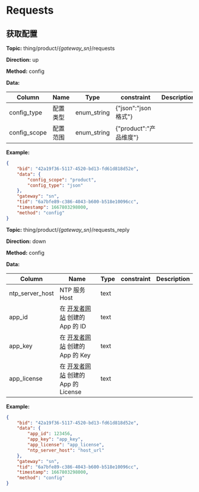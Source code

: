 








 # Requests

## 获取配置



**Topic:** thing/product/*{gateway_sn}*/requests

**Direction:** up

**Method:** config

**Data:**

|Column|Name|Type|constraint|Description|
|---|---|---|---|---|
|config_type|配置类型|enum_string| {&#34;json&#34;:&#34;json 格式&#34;} ||
|config_scope|配置范围|enum_string| {&#34;product&#34;:&#34;产品维度&#34;} ||


 



**Example:**
```json
{
	"bid": "42a19f36-5117-4520-bd13-fd61d818d52e",
	"data": {
		"config_scope": "product",
		"config_type": "json"
	},
	"gateway": "sn",
	"tid": "6a7bfe89-c386-4043-b600-b518e10096cc",
	"timestamp": 1667803298000,
	"method": "config"
}
```



**Topic:** thing/product/*{gateway_sn}*/requests_reply

**Direction:** down

**Method:** config

**Data:**

|Column|Name|Type|constraint|Description|
|---|---|---|---|---|
|ntp_server_host|NTP 服务 Host|text|  ||
|app_id|在 [开发者网站](https://developer.dji.com/user/apps/#all) 创建的 App 的 ID|text|  ||
|app_key|在 [开发者网站](https://developer.dji.com/user/apps/#all) 创建的 App 的 Key|text|  ||
|app_license|在 [开发者网站](https://developer.dji.com/user/apps/#all) 创建的 App 的 License|text|  ||


 

**Example:**
```json
{
	"bid": "42a19f36-5117-4520-bd13-fd61d818d52e",
	"data": {
		"app_id": 123456,
		"app_key": "app_key",
		"app_license": "app_license",
		"ntp_server_host": "host_url"
	},
	"gateway": "sn",
	"tid": "6a7bfe89-c386-4043-b600-b518e10096cc",
	"timestamp": 1667803298000,
	"method": "config"
}
```





